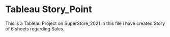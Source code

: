 # Tableau Story_Point
This is a Tableau Project on SuperStore_2021 in this file i have created Story of 6 sheets regarding Sales.

